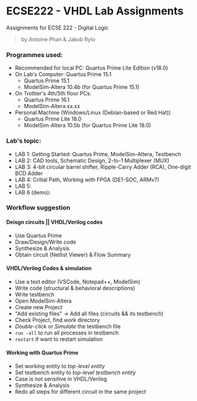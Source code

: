# ECSE222 - VHDL Lab Assignments
Assignments for ECSE 222 - Digital Logic 
> by Antoine Phan & Jakob Rylo

### Programmes used: 
- Recommended for local PC: Quartus Prime Lite Edition (v18.0)
- On Lab's Computer: Quartus Prime 15.1
	- Quartus Prime 15.1
	- ModelSim-Altera 10.4b (for Quartus Prime 15.1)
- On Trottier's 4th/5th floor PCs:
	- Quartus Prime 16.1
	- ModelSim-Altera xx.xx
- Personal Machine (Windows/Linux (Debian-based or Red Hat))
	- Quartus Prime Lite 18.0
	- ModelSim-Altera 10.5b (for Quartus Prime Lite 18.0)

### Lab's topic:
- LAB 1: Getting Started: Quartus Prime, ModelSim-Altera, Testbench
- LAB 2: CAD tools, Schematic Design, 2-to-1 Multiplexer (MUX)
- LAB 3: 4-bit circular barrel shifter, Ripple-Carry Adder (RCA), One-digit BCD Adder
- LAB 4: Critial Path, Working with FPGA (DE1-SOC, ARMv7)
- LAB 5:
- LAB 6 (demo):

### Workflow suggestion
#### Deisgn circuits || VHDL/Verilog codes
- Use Quartus Prime
- Draw/Design/Write code
- Synthesize & Analysis
- Obtain circuit (Netlist Viewer) & Flow Summary

#### VHDL/Verilog Codes & simulation
- Use a text editor (VSCode, Notepad++, ModelSim)
- Write code (structural & behavioral descriptions)
- Write testbench
- Open ModelSim-Altera
- Create new Project
- "Add existing files" -> Add all files (circuits && its testbench)
- Check Project, find *work* directory
- *Double-click* or *Simulate* the testbench file
- ```run -all``` to run all processes in testbench
- ```restart``` if want to restart simulation

#### Working with Quartus Prime
- Set working entity to *top-level entity*
- Set testbench entity to *top-level testbench entity*
- Case is not sensitive in VHDL/Verilog
- Synthesize & Analysis
- Redo all steps for different circuit in the same project
